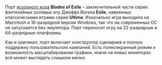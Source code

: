 Порт [исходного кода](https://www.spiderwebsoftware.com/blades/opensource.html) **Blades of Exile** – заключительной части серии фэнтезийных ролевых игр Джеффа Вогела **Exile**, навеянных классическими играми серии **Ultima**. Изначально игра выходила на Macintosh и 16-разрядной версии Windows, так что на современных ОС не запускается без эмулятора. Порт переносит игру на 32-разрядные и 64-разрядные платформы.

Как и оригинал, порт включает конструктор сценариев и полную поддержку пользовательских кампаний. Есть полноэкранный режим и возможность масштабирования графики, иначе на новых мониторах всё может выглядеть слишком мелко.